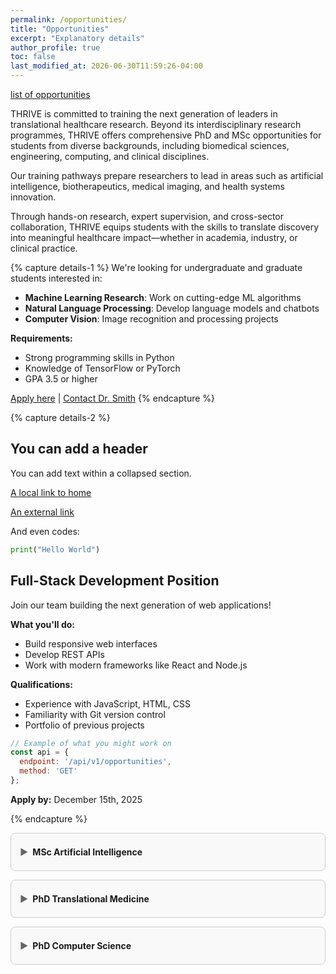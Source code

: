 ```yaml
---
permalink: /opportunities/
title: "Opportunities"
excerpt: "Explanatory details"
author_profile: true
toc: false
last_modified_at: 2026-06-30T11:59:26-04:00
---
```


[list of opportunities](#opportunities)

THRIVE is committed to training the next generation of leaders in translational healthcare research.
Beyond its interdisciplinary research programmes, THRIVE offers comprehensive PhD and MSc opportunities for students from diverse backgrounds, including biomedical sciences, engineering, computing, and clinical disciplines.

Our training pathways prepare researchers to lead in areas such as artificial intelligence, biotherapeutics, medical imaging, and health systems innovation.

Through hands-on research, expert supervision, and cross-sector collaboration, THRIVE equips students with the skills to translate discovery into meaningful healthcare impact—whether in academia, industry, or clinical practice.


{% capture details-1 %}
We're looking for undergraduate and graduate students interested in:

- **Machine Learning Research**: Work on cutting-edge ML algorithms
- **Natural Language Processing**: Develop language models and chatbots  
- **Computer Vision**: Image recognition and processing projects

**Requirements:**
- Strong programming skills in Python
- Knowledge of TensorFlow or PyTorch
- GPA 3.5 or higher

[Apply here](/apply) | [Contact Dr. Smith](mailto:smith@university.edu)
{% endcapture %}


{% capture details-2 %}
## You can add a header

You can add text within a collapsed section.

[A local link to home](/)


[An external link](https://example.com)

And even codes:
```python
print("Hello World")
```
## Full-Stack Development Position

Join our team building the next generation of web applications!

**What you'll do:**
- Build responsive web interfaces
- Develop REST APIs
- Work with modern frameworks like React and Node.js

**Qualifications:**
- Experience with JavaScript, HTML, CSS
- Familiarity with Git version control
- Portfolio of previous projects

```javascript
// Example of what you might work on
const api = {
  endpoint: '/api/v1/opportunities',
  method: 'GET'
};
```

**Apply by:** December 15th, 2025


{% endcapture %}

<div id="opportunities">
<details> <summary>MSc Artificial Intelligence</summary> {{ details-1 | markdownify }} </details>
<details> <summary>PhD Translational Medicine</summary> {{ details-1 | markdownify }} </details>
<details> <summary>PhD Computer Science</summary> {{ details-2 | markdownify }} </details>
</div>

<style>
/* Enhanced details animation styles */
details {
  border: 1px solid #ccc;
  border-radius: 8px;
  padding: 1em;
  margin-bottom: 1em;
  background-color: #f9f9f9;
  transition: all 0.3s ease;
  overflow: hidden;
}

details:hover {
  border-color: #999;
  box-shadow: 0 2px 8px rgba(0, 0, 0, 0.1);
}

details summary {
  font-weight: bold;
  cursor: pointer;
  outline: none;
  padding: 0.5em 0;
  transition: all 0.2s ease;
  position: relative;
}

details summary:hover {
  color: #0066cc;
}

/* Arrow animation */
details summary::marker {
  content: '';
}

details summary::before {
  content: '▶';
  display: inline-block;
  margin-right: 0.5em;
  transition: transform 0.3s ease;
  color: #666;
}

details[open] summary::before {
  transform: rotate(90deg);
  color: #0066cc;
}

/* Content animation */
details > *:not(summary) {
  animation: slideDown 0.3s ease-out;
  transform-origin: top;
}

details:not([open]) > *:not(summary) {
  animation: slideUp 0.2s ease-in;
}

/* Keyframe animations */
@keyframes slideDown {
  from {
    opacity: 0;
    transform: translateY(-10px);
    max-height: 0;
  }
  to {
    opacity: 1;
    transform: translateY(0);
    max-height: 1000px;
  }
}

@keyframes slideUp {
  from {
    opacity: 1;
    transform: translateY(0);
    max-height: 1000px;
  }
  to {
    opacity: 0;
    transform: translateY(-10px);
    max-height: 0;
  }
}

/* Smooth height transition alternative (more reliable) */
details .content-wrapper {
  overflow: hidden;
  transition: max-height 0.3s ease, opacity 0.3s ease;
}

/* Active state styling */
details[open] {
  border-color: #0066cc;
  background-color: #f0f7ff;
}

</style>

<script>
document.addEventListener('DOMContentLoaded', () => {
  const detailsList = document.querySelectorAll('details');

  detailsList.forEach((targetDetail) => {
    targetDetail.addEventListener('toggle', () => {
      if (targetDetail.open) {
        detailsList.forEach((detail) => {
          if (detail !== targetDetail && detail.open) {
            detail.removeAttribute('open');
          }
        });
      }
    });
  });
});
</script>
